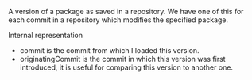 A version of a package as saved in a repository. We have one of this for each commit in a repository which modifies the specified package.Internal representation- commit is the commit from which I loaded this version. - originatingCommit is the commit in which this version was first introduced, it is useful for comparing this version to another one.